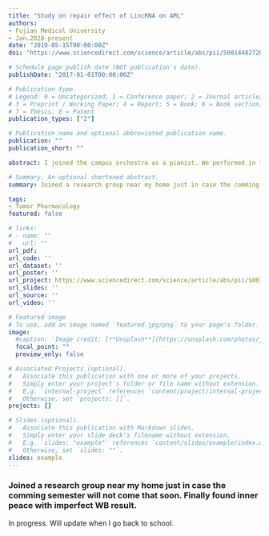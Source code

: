 ```yaml
---
title: "Study on repair effect of LincRNA on AML"
authors:
- Fujian Medical University
- Jan.2020-present
date: "2019-05-15T00:00:00Z"
doi: "https://www.sciencedirect.com/science/article/abs/pii/S0014482720302007"

# Schedule page publish date (NOT publication's date).
publishDate: "2017-01-01T00:00:00Z"

# Publication type.
# Legend: 0 = Uncategorized; 1 = Conference paper; 2 = Journal article;
# 3 = Preprint / Working Paper; 4 = Report; 5 = Book; 6 = Book section;
# 7 = Thesis; 8 = Patent
publication_types: ["2"]

# Publication name and optional abbreviated publication name.
publication: ""
publication_short: ""

abstract: I joined the campus orchestra as a pianist. We performed in the National Art Exhibition annually, also in ceremonies and private parties.

# Summary. An optional shortened abstract.
summary: Joined a research group near my home just in case the comming semester will not come that soon. Finally found inner peace with imperfect WB result.

tags:
- Tumor Pharmacology
featured: false

# links:
# - name: ""
#   url: ""
url_pdf: 
url_code: ''
url_dataset: ''
url_poster: ''
url_project: https://www.sciencedirect.com/science/article/abs/pii/S0014482720302007
url_slides: ''
url_source: ''
url_video: ''

# Featured image
# To use, add an image named `featured.jpg/png` to your page's folder. 
image:
  #caption: 'Image credit: [**Unsplash**](https://unsplash.com/photos/jdD8gXaTZsc)'
  focal_point: ""
  preview_only: false

# Associated Projects (optional).
#   Associate this publication with one or more of your projects.
#   Simply enter your project's folder or file name without extension.
#   E.g. `internal-project` references `content/project/internal-project/index.md`.
#   Otherwise, set `projects: []`.
projects: []

# Slides (optional).
#   Associate this publication with Markdown slides.
#   Simply enter your slide deck's filename without extension.
#   E.g. `slides: "example"` references `content/slides/example/index.md`.
#   Otherwise, set `slides: ""`.
slides: example
---
```

### Joined a research group near my home just in case the comming semester will not come that soon. Finally found inner peace with imperfect WB result.

In progress. Will update when I go back to school.
